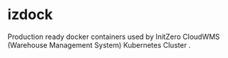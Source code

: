 # izdock

Production ready docker containers used by InitZero CloudWMS (Warehouse Management System) Kubernetes Cluster
.
